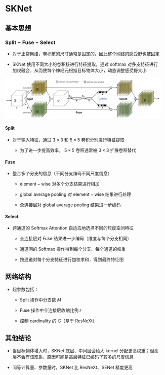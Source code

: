 # $\mathrm{SKNet}$

## 基本思想

### $\mathrm{Split-Fuse-Select}$

- 对于正常网络，卷积核的尺寸通常是固定的，因此整个网络的感受野也被固定

- $\mathrm{SKNet}$ 使用不同大小的卷积核进行特征提取，通过 $\mathrm{softmax}$ 对多支特征进行加权融合，从而使每个神经元根据目标物体大小，动态调整感受野大小

<center>
<img src="images/sknet.png"/>
</center>

#### $\mathrm{Split}$

- 对于输入特征，通过 $3 \times 3$ 和 $5 \times 5$ 卷积分别进行特征提取

  - 为了进一步提高效率， $5 \times 5$ 卷积通常被 $3 \times 3$ 扩展卷积替代

#### $\mathrm{Fuse}$

- 整合多个分支的信息（不同分支编码不同尺度信息）

  - $\mathrm{element-wise}$ 对多个分支结果进行相加

  - $\mathrm{global \ average \ pooling}$ 对 $\mathrm{element-wise}$ 结果进行处理

  - 全连接层对 $\mathrm{global \ average \ pooling}$ 结果进一步编码

#### $\mathrm{Select}$

- 跨通道的 $\mathrm{Softmax \ Attention}$ 自适应地选择不同的尺度空间特征

  - 全连接层对 $\mathrm{Fuse}$ 结果进一步编码（维度与每个分支相同）

  - 通道间的 $\mathrm{Softmax}$ 操作得到每个分支、每个通道的权重

  - 按通道对每个分支特征进行加权求和，得到最终特征图

## 网络结构

- 超参数包括：

  - $\mathrm{Split}$ 操作中分支数 $M$

  - $\mathrm{Fuse}$ 操作中全连接层收缩比例 $r$

  - 控制 $\mathrm{cardinality}$ 的 $G$（基于 $\mathrm{ResNeXt}$）

## 其他结论

- 当目标物体增大时，$\mathrm{SKNet}$ 底层、中间层会给大 $\mathrm{kernel}$ 分配更高权重；但高层不会有该现象，原因可能是高层特征已编码了较多的尺度信息

- 同等计算量、参数量时，$\mathrm{SKNet}$ 比 $\mathrm{ResNeXt}$、$\mathrm{SENet}$ 精度更高